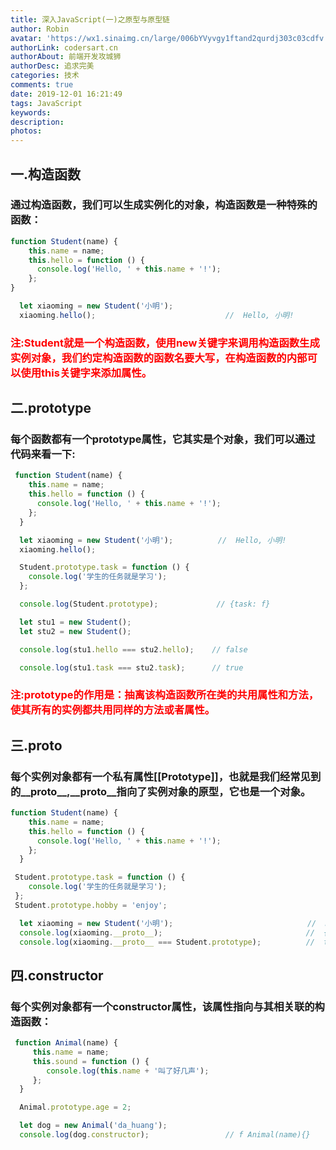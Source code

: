 ```yaml
---
title: 深入JavaScript(一)之原型与原型链
author: Robin
avatar: 'https://wx1.sinaimg.cn/large/006bYVyvgy1ftand2qurdj303c03cdfv.jpg'
authorLink: codersart.cn
authorAbout: 前端开发攻城狮
authorDesc: 追求完美
categories: 技术
comments: true
date: 2019-12-01 16:21:49
tags: JavaScript
keywords:
description:
photos:
---
```

## 一.构造函数
### 通过构造函数，我们可以生成实例化的对象，构造函数是一种特殊的函数：

``` JavaScript
function Student(name) {
    this.name = name;
    this.hello = function () {
      console.log('Hello, ' + this.name + '!');
    };
}

  let xiaoming = new Student('小明');          
  xiaoming.hello();                             //  Hello, 小明!
```
### <font color="red">注:Student就是一个构造函数，使用new关键字来调用构造函数生成实例对象，我们约定构造函数的函数名要大写，在构造函数的内部可以使用this关键字来添加属性。</font>

## 二.prototype
### 每个函数都有一个prototype属性，它其实是个对象，我们可以通过代码来看一下:

``` JavaScript
 function Student(name) {
    this.name = name;
    this.hello = function () {
      console.log('Hello, ' + this.name + '!');
    };
  }

  let xiaoming = new Student('小明');          //  Hello, 小明!
  xiaoming.hello();

  Student.prototype.task = function () {
    console.log('学生的任务就是学习');
  };

  console.log(Student.prototype);             // {task: f}

  let stu1 = new Student();
  let stu2 = new Student();

  console.log(stu1.hello === stu2.hello);    // false

  console.log(stu1.task === stu2.task);      // true
```
### <font color="red">注:prototype的作用是：抽离该构造函数所在类的共用属性和方法，使其所有的实例都共用同样的方法或者属性。</font>

## 三.__proto__
### 每个实例对象都有一个私有属性[[Prototype]]，也就是我们经常见到的__proto__,__proto__指向了实例对象的原型，它也是一个对象。

``` JavaScript
function Student(name) {
    this.name = name;
    this.hello = function () {
      console.log('Hello, ' + this.name + '!');
    };
  }

 Student.prototype.task = function () {
    console.log('学生的任务就是学习');
 };
 Student.prototype.hobby = 'enjoy';

  let xiaoming = new Student('小明');                              //  Hello, 小明!
  console.log(xiaoming.__proto__);                                //  {hobby: "enjoy",task: ƒ ()}
  console.log(xiaoming.__proto__ === Student.prototype);          //  true   
```

## 四.constructor
### 每个实例对象都有一个constructor属性，该属性指向与其相关联的构造函数：

``` JavaScript
 function Animal(name) {
     this.name = name;
     this.sound = function () {
        console.log(this.name + '叫了好几声');
     };
  }

  Animal.prototype.age = 2;

  let dog = new Animal('da_huang');
  console.log(dog.constructor);                 // f Animal(name){}
```  

